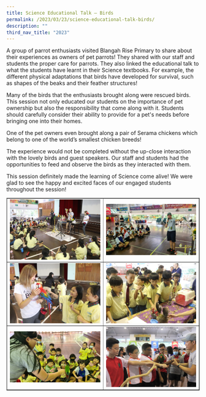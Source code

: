 ```yaml
---
title: Science Educational Talk – Birds
permalink: /2023/03/23/science-educational-talk-birds/
description: ""
third_nav_title: "2023"
---
```

<p>A group of parrot enthusiasts visited Blangah Rise Primary to share about their experiences as owners of pet parrots! They shared with our staff and students the proper care for parrots. They also linked the educational talk to what the students have learnt in their Science textbooks. For example, the different physical adaptations that birds have developed for survival, such as shapes of the beaks and their feather structures!</p>
<p>Many of the birds that the enthusiasts brought along were rescued birds. This session not only educated our students on the importance of pet ownership but also the responsibility that come along with it. Students should carefully consider their ability to provide for a pet's needs before bringing one into their homes.</p>
<p>One of the pet owners even brought along a pair of Serama chickens which belong to one of the world’s smallest chicken breeds!</p>
<p>The experience would not be completed without the up-close interaction with the lovely birds and guest speakers. Our staff and students had the opportunities to feed and observe the birds as they interacted with them.</p>
<p>This session definitely made the learning of Science come alive! We were glad to see the happy and excited faces of our engaged students throughout the session!</p>
<table border="1" style="border-collapse: collapse; width: 100%;">
<tbody>
<tr>
<td style="width: 50%;"><img src="/images/setb11.jpg"></td>
<td style="width: 50%;"><img src="/images/setb22.jpg"></td>
</tr>
<tr>
<td style="width: 50%;"><img src="/images/setb33.jpg"></td>
<td style="width: 50%;"><img src="/images/setb44.jpg"></td>
</tr>
<tr>
<td style="width: 50%;"><img src="/images/setb55.jpg"></td>
<td style="width: 50%;"><img src="/images/setb66.jpg"></td>
</tr>
</tbody>
</table>